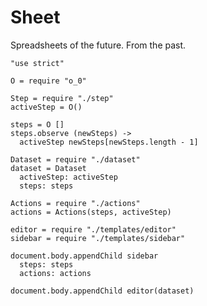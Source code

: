 Sheet
=====

Spreadsheets of the future. From the past.

    "use strict"

    O = require "o_0"

    Step = require "./step"
    activeStep = O()

    steps = O []
    steps.observe (newSteps) ->
      activeStep newSteps[newSteps.length - 1]

    Dataset = require "./dataset"
    dataset = Dataset
      activeStep: activeStep
      steps: steps

    Actions = require "./actions"
    actions = Actions(steps, activeStep)

    editor = require "./templates/editor"
    sidebar = require "./templates/sidebar"

    document.body.appendChild sidebar
      steps: steps
      actions: actions

    document.body.appendChild editor(dataset)
